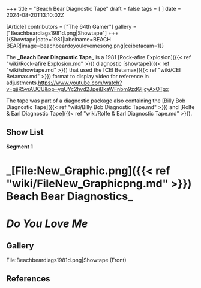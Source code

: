 +++
title = "Beach Bear Diagnostic Tape"
draft = false
tags = [ ]
date = 2024-08-20T13:10:02Z

[Article]
contributors = ["The 64th Gamer"]
gallery = ["Beachbeardiags1981d.png|Showtape"]
+++
{{Showtape|date=1981|labelname=BEACH BEAR|image=beachbeardoyoulovemesong.png|ceibetacam=1}}

The **_Beach Bear Diagnostic Tape**_ is a 1981 [Rock-afire Explosion]({{< ref "wiki/Rock-afire Explosion.md" >}}) diagnostic [showtape]({{< ref "wiki/showtape.md" >}}) that used the [CEI Betamax]({{< ref "wiki/CEI Betamax.md" >}}) format to display video for reference in adjustments.<ref>https://www.youtube.com/watch?v=gjiR5vrAUCU&pp=ygUYc2hvd2JpeiBkaWFnbm9zdGljcyAxOTgx</ref>

The tape was part of a diagnostic package also containing the [Billy Bob Diagnostic Tape]({{< ref "wiki/Billy Bob Diagnostic Tape.md" >}}) and [Rolfe & Earl Diagnostic Tape]({{< ref "wiki/Rolfe & Earl Diagnostic Tape.md" >}}).

## Show List ##
**Segment 1**
# **_[File:New_Graphic.png]({{< ref "wiki/FileNew_Graphicpng.md" >}})** Beach Bear Diagnostics_
# _Do You Love Me_

## Gallery ##
<gallery>
File:Beachbeardiags1981d.png|Showtape (Front)
</gallery>

## References ##